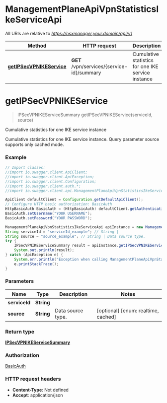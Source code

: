 # ManagementPlaneApiVpnStatisticsIkeServiceApi

All URIs are relative to *https://nsxmanager.your.domain/api/v1*

Method | HTTP request | Description
------------- | ------------- | -------------
[**getIPSecVPNIKEService**](ManagementPlaneApiVpnStatisticsIkeServiceApi.md#getIPSecVPNIKEService) | **GET** /vpn/services/{service-id}/summary | Cumulative statistics for one IKE service instance

<a name="getIPSecVPNIKEService"></a>
# **getIPSecVPNIKEService**
> IPSecVPNIKEServiceSummary getIPSecVPNIKEService(serviceId, source)

Cumulative statistics for one IKE service instance

Cumulative statistics for one IKE service instance. Query parameter source supports only cached mode.

### Example
```java
// Import classes:
//import io.swagger.client.ApiClient;
//import io.swagger.client.ApiException;
//import io.swagger.client.Configuration;
//import io.swagger.client.auth.*;
//import io.swagger.client.api.ManagementPlaneApiVpnStatisticsIkeServiceApi;

ApiClient defaultClient = Configuration.getDefaultApiClient();
// Configure HTTP basic authorization: BasicAuth
HttpBasicAuth BasicAuth = (HttpBasicAuth) defaultClient.getAuthentication("BasicAuth");
BasicAuth.setUsername("YOUR USERNAME");
BasicAuth.setPassword("YOUR PASSWORD");

ManagementPlaneApiVpnStatisticsIkeServiceApi apiInstance = new ManagementPlaneApiVpnStatisticsIkeServiceApi();
String serviceId = "serviceId_example"; // String | 
String source = "source_example"; // String | Data source type.
try {
    IPSecVPNIKEServiceSummary result = apiInstance.getIPSecVPNIKEService(serviceId, source);
    System.out.println(result);
} catch (ApiException e) {
    System.err.println("Exception when calling ManagementPlaneApiVpnStatisticsIkeServiceApi#getIPSecVPNIKEService");
    e.printStackTrace();
}
```

### Parameters

Name | Type | Description  | Notes
------------- | ------------- | ------------- | -------------
 **serviceId** | **String**|  |
 **source** | **String**| Data source type. | [optional] [enum: realtime, cached]

### Return type

[**IPSecVPNIKEServiceSummary**](IPSecVPNIKEServiceSummary.md)

### Authorization

[BasicAuth](../README.md#BasicAuth)

### HTTP request headers

 - **Content-Type**: Not defined
 - **Accept**: application/json

